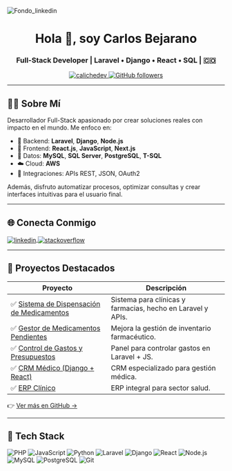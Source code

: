 
![Fondo_linkedin](https://user-images.githubusercontent.com/56748002/189555774-37f47e99-ec27-4b28-b18f-6ebdedc39e75.jpg)

<h1 align="center">Hola 👋, soy Carlos Bejarano</h1>
<h3 align="center">Full-Stack Developer | Laravel • Django • React • SQL | 🇨🇴</h3>

<p align="center">
  <a href="https://github.com/CalicheDev">
    <img src="https://komarev.com/ghpvc/?username=CalicheDev&label=Profile%20views&color=0e75b6&style=flat" alt="calichedev" />
  </a>
  <a href="https://github.com/CalicheDev?tab=repositories">
    <img alt="GitHub followers" src="https://img.shields.io/github/followers/CalicheDev?label=Follow&style=social">
  </a>
</p>

---

## 👨‍💻 Sobre Mí

Desarrollador Full-Stack apasionado por crear soluciones reales con impacto en el mundo. Me enfoco en:

- 🔧 Backend: **Laravel**, **Django**, **Node.js**
- 🎨 Frontend: **React.js**, **JavaScript**, **Next.js**
- 🧠 Datos: **MySQL**, **SQL Server**, **PostgreSQL**, **T-SQL**
- ☁️ Cloud: **AWS**
- 🔁 Integraciones: APIs REST, JSON, OAuth2

Además, disfruto automatizar procesos, optimizar consultas y crear interfaces intuitivas para el usuario final.

---

## 🌐 Conecta Conmigo

<p align="left">
  <a href="https://www.linkedin.com/in/full-stack-carlos-bejarano/" target="_blank">
    <img align="center" src="https://img.shields.io/badge/LinkedIn-0077B5?style=for-the-badge&logo=linkedin&logoColor=white" alt="linkedin" />
  </a>
  <a href="https://stackoverflow.com/users/24019816/calichedev" target="_blank">
    <img align="center" src="https://img.shields.io/badge/StackOverflow-FE7A16?style=for-the-badge&logo=stack-overflow&logoColor=white" alt="stackoverflow" />
  </a>
</p>

---

## 🚀 Proyectos Destacados

| Proyecto | Descripción |
|---------|-------------|
| ✅ [Sistema de Dispensación de Medicamentos](https://mega.nz/file/1xIxTCia#w6XkoYaI9c2JxEnY-ovugbWcITC_EvwtZm0TrCpluSI) | Sistema para clínicas y farmacias, hecho en Laravel y APIs. |
| ✅ [Gestor de Medicamentos Pendientes](https://mega.nz/file/Ipg11IwI#TaQxCKglQT5C7INXB70_avqx_LiEWHuVapa7a_Hs-bU) | Mejora la gestión de inventario farmacéutico. |
| ✅ [Control de Gastos y Presupuestos](https://mega.nz/file/Zhwk3JiA#soiGE9TrYfvZJ16RCop7SpqudUmA8bUyFYhRCCq8mAY) | Panel para controlar gastos en Laravel + JS. |
| ✅ [CRM Médico (Django + React)](https://github.com/CalicheDev/Proyectos_Django_React) | CRM especializado para gestión médica. |
| ✅ [ERP Clínico](https://github.com/CalicheDev/ERP_Laravel) | ERP integral para sector salud. |

👉 [Ver más en GitHub →](https://github.com/CalicheDev?tab=repositories)

---

## 🧠 Tech Stack

![PHP](https://img.shields.io/badge/php-777BB4?style=flat&logo=php&logoColor=white)
![JavaScript](https://img.shields.io/badge/javascript-F7DF1E?style=flat&logo=javascript&logoColor=black)
![Python](https://img.shields.io/badge/python-3776AB?style=flat&logo=python&logoColor=white)
![Laravel](https://img.shields.io/badge/laravel-E74430?style=flat&logo=laravel&logoColor=white)
![Django](https://img.shields.io/badge/django-092E20?style=flat&logo=django&logoColor=white)
![React](https://img.shields.io/badge/react-20232A?style=flat&logo=react&logoColor=61DAFB)
![Node.js](https://img.shields.io/badge/node.js-339933?style=flat&logo=nodedotjs&logoColor=white)
![MySQL](https://img.shields.io/badge/mysql-4479A1?style=flat&logo=mysql&logoColor=white)
![PostgreSQL](https://img.shields.io/badge/postgresql-336791?style=flat&logo=postgresql&logoColor=white)
![Git](https://img.shields.io/badge/git-F05032?)







<!-- [![Top Langs](https://github-readme-stats.vercel.app/api/top-langs/?username=CalicheDev&layout=compact)](https://github.com/CalicheDev/github-readme-stats) -->
<!-- <img src="https://img.shields.io/badge/React-20232A?style=for-the-badge&logo=react&logoColor=61DAFB" /> -->
<!-- ![Linux](https://img.shields.io/badge/Linux-FCC624?style=for-the-badge&logo=linux&logoColor=black)![Insomnia](https://img.shields.io/badge/Insomnia-black?style=for-the-badge&logo=insomnia&logoColor=5849BE) <img src="https://img.shields.io/badge/Docker-2CA5E0?style=for-the-badge&logo=docker&logoColor=white"/>
 
|Programming languages |   |
|---                   |---|
|PHP                   |<img src="https://img.shields.io/badge/PHP-000000?style=for-the-badge&logo=php&logoColor=grape"/>|
|JavaScript            |<img src="https://img.shields.io/badge/JavaScript-323330?style=for-the-badge&logo=javascript&logoColor=F7DF1E"/>|
|Python                |<img src="https://img.shields.io/badge/Python-3776AB?style=for-the-badge&logo=python&logoColor=white"/>|

|Frontend    |   |
|---         |---|
|React       |<img src="https://img.shields.io/badge/React-61DAFB?style=for-the-badge&logo=react&logoColor=black"/>|
|HTML5       |<img src="https://img.shields.io/badge/HTML5-E34F26?style=for-the-badge&logo=html5&logoColor=white"/>|
|CSS3        |<img src="https://img.shields.io/badge/CSS3-1572B6?style=for-the-badge&logo=css3&logoColor=white"/>|
|Next.js     |![Next JS](https://img.shields.io/badge/Next-black?style=for-the-badge&logo=next.js&logoColor=white)|

|Backend     |   |
|---         |---|
|Django      |<img src="https://img.shields.io/badge/Django-092E20?style=for-the-badge&logo=django&logoColor=white"/>|
|Node.js     |<img src="https://img.shields.io/badge/Node.js-339933?style=for-the-badge&logo=nodedotjs&logoColor=white"/>|
|Laravel     |<img src="https://img.shields.io/badge/Laravel-323330?style=for-the-badge&logo=laravel&logoColor=red"/>|

|RDBMS|Dev Tools|
|---|---|
<img src="https://img.shields.io/badge/SQL%20Server-CC2927?style=for-the-badge&logo=microsoft%20sql%20server&logoColor=white"/> <img src="https://img.shields.io/badge/SQLite-003B57?style=for-the-badge&logo=sqlite&logoColor=white"/> <img src="https://img.shields.io/badge/PostgreSQL-316192?style=for-the-badge&logo=postgresql&logoColor=white"/>![MySQL](https://img.shields.io/badge/mysql-%2300f.svg?style=for-the-badge&logo=mysql&logoColor=white)|<img src="https://img.shields.io/badge/GIT-E44C30?style=for-the-badge&logo=git&logoColor=white"/>![Visual Studio Code](https://img.shields.io/badge/Visual%20Studio%20Code-0078d7.svg?style=for-the-badge&logo=visual-studio-code&logoColor=white) |-->


<!-- <script src="https://platform.linkedin.com/badges/js/profile.js" async defer type="text/javascript"></script>
<div class="badge-base LI-profile-badge" data-locale="es_ES" data-size="medium" data-theme="light" data-type="VERTICAL" data-vanity="full-stack-carlos-bejarano" data-version="v1"><a class="badge-base__link LI-simple-link" href="https://co.linkedin.com/in/full-stack-carlos-bejarano?trk=profile-badge">Carlos Alberto Bejarano Barbosa</a></div> -->
              

<!---
CalicheDev/CalicheDev is a ✨ special ✨ repository because its `README.md` (this file) appears on your GitHub profile.
You can click the Preview link to take a look at your changes.
--->
